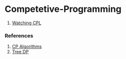 # Competetive-Programming

1. [Watching CPL](https://www.codechef.com/problems/WIPL)


### References
1. [CP Algorithms](https://cp-algorithms.com/)
2. [Tree DP](https://www.commonlounge.com/discussion/8573ee40c4cb4673824c867715a5bc7b)
